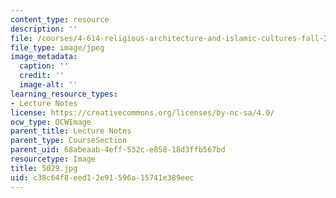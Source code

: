 ```yaml
---
content_type: resource
description: ''
file: /courses/4-614-religious-architecture-and-islamic-cultures-fall-2002/c38c64f8eed12e91596a15741e389eec_5029.jpg
file_type: image/jpeg
image_metadata:
  caption: ''
  credit: ''
  image-alt: ''
learning_resource_types:
- Lecture Notes
license: https://creativecommons.org/licenses/by-nc-sa/4.0/
ocw_type: OCWImage
parent_title: Lecture Notes
parent_type: CourseSection
parent_uid: 68abeaab-4eff-532c-e858-18d3ffb567bd
resourcetype: Image
title: 5029.jpg
uid: c38c64f8-eed1-2e91-596a-15741e389eec
---
```


